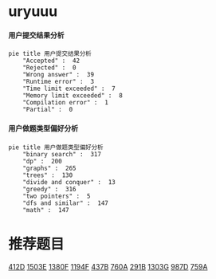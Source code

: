 # uryuuu

<!-- tabs:start -->



#### **用户提交结果分析**

```mermaid
pie title 用户提交结果分析
    "Accepted" :  42
    "Rejected" :  0
    "Wrong answer" :  39
    "Runtime error" :  3
    "Time limit exceeded" :  7
    "Memory limit exceeded" :  8
    "Compilation error" :  1
    "Partial" :  0
```

#### **用户做题类型偏好分析**

```mermaid
pie title 用户做题类型偏好分析
    "binary search" :  317
    "dp" :  200
    "graphs" :  265
    "trees" :  130
    "divide and conquer" :  13
    "greedy" :  316
    "two pointers" :  5
    "dfs and similar" :  147
    "math" :  147
```



<!-- tabs:end -->
# 推荐题目
[412D](https://codeforces.com/contest/412/problem/D)
[1503E](https://codeforces.com/contest/1503/problem/E)
[1380F](https://codeforces.com/contest/1380/problem/F)
[1194F](https://codeforces.com/contest/1194/problem/F)
[437B](https://codeforces.com/contest/437/problem/B)
[760A](https://codeforces.com/contest/760/problem/A)
[291B](https://codeforces.com/contest/291/problem/B)
[1303G](https://codeforces.com/contest/1303/problem/G)
[987D](https://codeforces.com/contest/987/problem/D)
[759A](https://codeforces.com/contest/759/problem/A)
